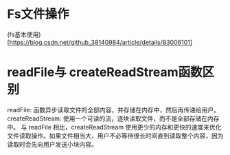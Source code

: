 <!--
 * @Author: TerryMin
 * @Date: 2022-05-31 09:09:32
 * @LastEditors: TerryMin
 * @LastEditTime: 2022-05-31 11:16:53
 * @Description: file not
-->
# Fs文件操作

(fs基本使用)[https://blog.csdn.net/github_38140984/article/details/83006101]


# readFile与 createReadStream函数区别

readFile: 函数异步读取文件的全部内容，并存储在内存中，然后再传递给用户。
createReadStream: 使用一个可读的流，逐块读取文件，而不是全部存储在内存中。
与 readFile 相比，createReadStream 使用更少的内存和更快的速度来优化文件读取操作。如果文件相当大，用户不必等待很长时间直到读取整个内容，因为读取时会先向用户发送小块内容。

